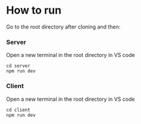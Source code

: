 # How to run 

Go to the root directory after cloning and then:

### Server
Open a new terminal in the root directory in VS code
```
cd server
npm run dev
```

### Client 
Open a new terminal in the root directory in VS code
```
cd client 
npm run dev
```